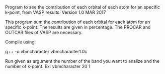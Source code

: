 

Program to see the contribution of each orbital of each atom for an specific k-point, from VASP results. Version 1.0 MAR 2017

This program sum the contribution of each orbital for each atom for an specific k-point. The results are given in percentage. The PROCAR and OUTCAR files of VASP are necessary.

Compile using:

g++ -o vbmcharacter vbmcharacter1.0c

Run given as argument the number of the band you want to analize and the number of k-point. Ex: vbmcharacter 20 1

